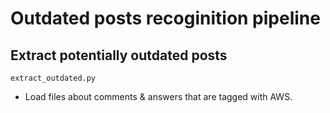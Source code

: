 # Outdated posts recoginition pipeline

## Extract potentially outdated posts

`extract_outdated.py`

- Load files about comments & answers that are tagged with AWS.
